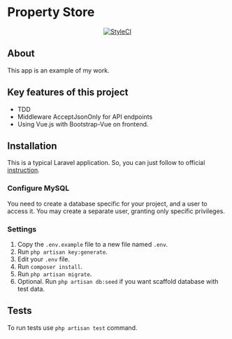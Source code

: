 # Property Store

<p align="center">
    <a href="https://github.styleci.io/repos/261395670">
        <img src="https://github.styleci.io/repos/261395670/shield?branch=master" alt="StyleCI">
    </a>
</p>

## About

This app is an example of my work.

## Key features of this project

* TDD
* Middleware AcceptJsonOnly for API endpoints
* Using Vue.js with Bootstrap-Vue on frontend.

## Installation

This is a typical Laravel application.
So, you can just follow to official [instruction](https://laravel.com/docs/7.x/installation).

### Configure MySQL

You need to create a database specific for your project, and a user to access it.
You may create a separate user, granting only specific privileges.

### Settings

1. Copy the `.env.example` file to a new file named `.env`.
2. Run `php artisan key:generate`.
3. Edit your `.env` file.
4. Run `composer install`.
5. Run `php artisan migrate`.
6. Optional. Run `php artisan db:seed` if you want scaffold database with test data.

## Tests

To run tests use `php artisan test` command.
